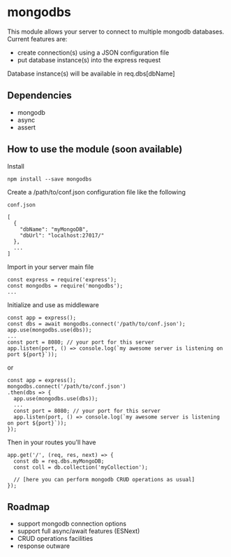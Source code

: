 # mongodbs

This module allows your server to connect to multiple mongodb databases.
Current features are:

* create connection(s) using a JSON configuration file
* put database instance(s) into the express request

Database instance(s) will be available in req.dbs[dbName]

## Dependencies

* mongodb
* async
* assert

## How to use the module (soon available)

Install

```
npm install --save mongodbs
```

Create a /path/to/conf.json configuration file like the following

```
conf.json

[
  {
    "dbName": "myMongoDB",
    "dbUrl": "localhost:27017/"
  },
  ...
]
```

Import in your server main file

```
const express = require('express');
const mongodbs = require('mongodbs');
...
```

Initialize and use as middleware

```
const app = express();
const dbs = await mongodbs.connect('/path/to/conf.json');
app.use(mongodbs.use(dbs));
...
const port = 8080; // your port for this server
app.listen(port, () => console.log(`my awesome server is listening on port ${port}`));
```

or

```
const app = express();
mongodbs.connect('/path/to/conf.json')
.then(dbs => {  
  app.use(mongodbs.use(dbs));
  ...
  const port = 8080; // your port for this server
  app.listen(port, () => console.log(`my awesome server is listening on port ${port}`));
});
```

Then in your routes you'll have

```
app.get('/', (req, res, next) => {
  const db = req.dbs.myMongoDB;
  const coll = db.collection('myCollection');

  // [here you can perform mongodb CRUD operations as usual]
});
```

## Roadmap

* support mongodb connection options
* support full async/await features (ESNext)
* CRUD operations facilities
* response outware
